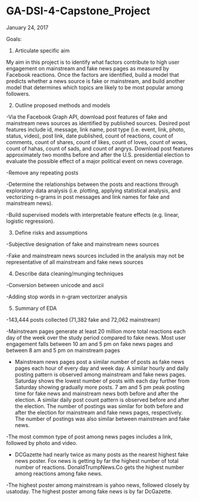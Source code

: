 # GA-DSI-4-Capstone_Project

January 24, 2017

Goals:

1. Articulate specific aim

  My aim in this project is to identify what factors contribute to high user engagement 
  on mainstream and fake news pages as measured by Facebook reactions. Once the factors 
  are identified, build a model that predicts whether a news source is fake or mainstream, 
  and build another model that determines which topics are likely to be most popular among
  followers. 

2. Outline proposed methods and models

  -Via the Facebook Graph API, download post features of fake and mainstream news sources as 
   identified by published sources. Desired post features include id, message, link name, 
   post type (i.e. event, link, photo, status, video), post link, date published, count of 
   reactions, count of comments, count of shares, count of likes, count of loves, count of 
   wows, count of hahas, count of sads, and count of angrys. Download post features approximately 
   two months before and after the U.S. presidential election to evaluate the possible effect of 
   a major political event on news coverage. 
   
   -Remove any repeating posts
   
  -Determine the relationships between the posts and reactions through exploratory data analysis 
   (i.e. plotting, applying statistical analysis, and vectorizing n-grams in post messages and link 
   names for fake and mainstream news).
   
  -Build supervised models with interpretable feature effects (e.g. linear, logistic regression). 

3. Define risks and assumptions

  -Subjective designation of fake and mainstream news sources
  
  -Fake and mainstream news sources included in the analysis may not be representative of all 
   mainstream and fake news sources

4. Describe data cleaning/munging techniques

  -Conversion between unicode and ascii
  
  -Adding stop words in n-gram vectorizer analysis

5. Summary of EDA

  -143,444 posts collected (71,382 fake and 72,062 mainstream)
  
  -Mainstream pages generate at least 20 million more total reactions each day of the week 
   over the study period compared to fake news. Most user engagement falls between 10 am 
   and 5 pm on fake news pages and between 8 am and 5 pm on mainstream pages
  
  - Mainstream news pages post a similar number of posts as fake news pages each hour of 
    every day and week day. A similar hourly and daily posting pattern is observed among 
    mainstream and fake news pages. Saturday shows the lowest number of posts with each day further from Saturday showing
    gradually more posts. 7 am and 5 pm peak posting time for fake news and mainstream
    news both before and after the election. A similar daily post count pattern is 
    observed before and after the election. The number of postings was similar for 
    both before and after the election for mainstream and fake news pages, respectively.
    The number of postings was also similar between mainstream and fake news.
  
  -The most common type of post among news pages includes a link, followed by photo
   and video.
  
  - DCGazette had nearly twice as many posts as the nearest highest fake news poster.
    Fox news is getting by far the highest number of total number of reactions.
    DonaldTrumpNews.Co gets the highest number among reactions among fake news.
   
   -The highest poster among mainstream is yahoo news, followed closely by usatoday.
    The highest poster among fake news   is by far DcGazette. 
    
    






